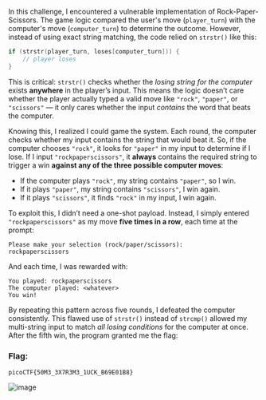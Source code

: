 In this challenge, I encountered a vulnerable implementation of Rock-Paper-Scissors. The game logic compared the user's move (`player_turn`) with the computer's move (`computer_turn`) to determine the outcome. However, instead of using exact string matching, the code relied on `strstr()` like this:

```c
if (strstr(player_turn, loses[computer_turn])) {
    // player loses
}
```

This is critical: `strstr()` checks whether the *losing string for the computer* exists **anywhere** in the player’s input. This means the logic doesn’t care whether the player actually typed a valid move like `"rock"`, `"paper"`, or `"scissors"` — it only cares whether the input *contains* the word that beats the computer.

Knowing this, I realized I could game the system. Each round, the computer checks whether my input contains the string that would beat it. So, if the computer chooses `"rock"`, it looks for `"paper"` in my input to determine if I lose. If I input `"rockpaperscissors"`, it **always** contains the required string to trigger a win **against any of the three possible computer moves**:

* If the computer plays `"rock"`, my string contains `"paper"`, so I win.
* If it plays `"paper"`, my string contains `"scissors"`, I win again.
* If it plays `"scissors"`, it finds `"rock"` in my input, I win again.

To exploit this, I didn’t need a one-shot payload. Instead, I simply entered `"rockpaperscissors"` as my move **five times in a row**, each time at the prompt:

```
Please make your selection (rock/paper/scissors):
rockpaperscissors
```

And each time, I was rewarded with:

```
You played: rockpaperscissors
The computer played: <whatever>
You win!
```

By repeating this pattern across five rounds, I defeated the computer consistently. This flawed use of `strstr()` instead of `strcmp()` allowed my multi-string input to match *all losing conditions* for the computer at once. After the fifth win, the program granted me the flag:

###  Flag:

```
picoCTF{50M3_3X7R3M3_1UCK_B69E01B8}
```

![image](https://github.com/user-attachments/assets/6d64b1cf-9710-4743-8efe-9c03cda6d06a)
